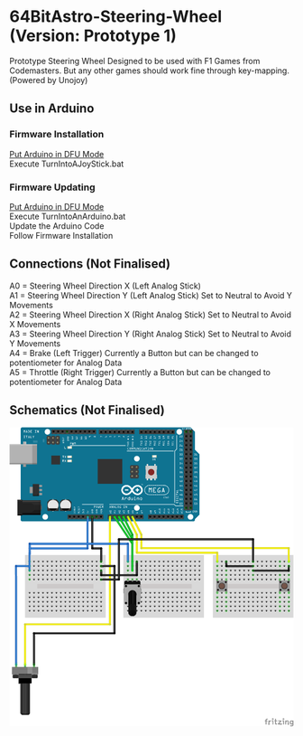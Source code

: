 # 64BitAstro-Steering-Wheel (Version: Prototype 1)
Prototype Steering Wheel Designed to be used with F1 Games from Codemasters. But any other games should work fine through key-mapping. (Powered by Unojoy)

## Use in Arduino
### Firmware Installation
[Put Arduino in DFU Mode](https://www.arduino.cc/en/Hacking/DFUProgramming8U2)\
Execute TurnIntoAJoyStick.bat

### Firmware Updating
[Put Arduino in DFU Mode](https://www.arduino.cc/en/Hacking/DFUProgramming8U2)\
Execute TurnIntoAnArduino.bat\
Update the Arduino Code\
Follow Firmware Installation

## Connections (Not Finalised)
A0 = Steering Wheel Direction X (Left Analog Stick)\
A1 = Steering Wheel Direction Y (Left Analog Stick) Set to Neutral to Avoid Y Movements\
A2 = Steering Wheel Direction X (Right Analog Stick) Set to Neutral to Avoid X Movements\
A3 = Steering Wheel Direction Y (Right Analog Stick) Set to Neutral to Avoid Y Movements\
A4 = Brake (Left Trigger) Currently a Button but can be changed to potentiometer for Analog Data\
A5 = Throttle (Right Trigger) Currently a Button but can be changed to potentiometer for Analog Data

## Schematics (Not Finalised)
![Schematics](Schematic.png "Schematics")
